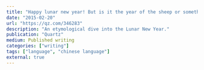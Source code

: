 ```yaml
---
title: "Happy lunar new year! But is it the year of the sheep or something else?"
date: "2015-02-20"
url: "https://qz.com/346283"
description: "An etymological dive into the Lunar New Year."
publication: "Quartz"
medium: Published writing
categories: ["writing"]
tags: ["language", "chinese language"]
external: true
---
```

